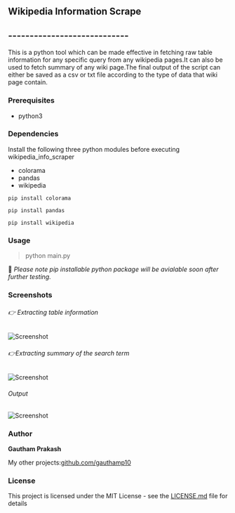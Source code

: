 ## Wikipedia Information Scrape 
## ----------------------------
This is a python tool which can be made effective in fetching raw table information for any specific query from any wikipedia pages.It can also be used to fetch summary of any wiki page.The final output of the script can either be saved as a csv or txt file according to the type of data that wiki page contain.

### Prerequisites
- python3

### Dependencies

Install the following three python modules before executing wikipedia_info_scraper
- colorama
- pandas
- wikipedia

```
pip install colorama

pip install pandas

pip install wikipedia
```
### Usage

> python main.py


📝 *Please note pip installable python package will be avialable soon after further testing.*

### Screenshots
###### *:point_right: Extracting table information*
![Screenshot](https://raw.githubusercontent.com/gauthamp10/wikiscrape/master/screenie/wiki_scrape.png)

###### *:point_right:Extracting summary of the search term*
![Screenshot](https://raw.githubusercontent.com/gauthamp10/wikiscrape/master/screenie/wiki_scrape2.png)

###### Output

![Screenshot](https://raw.githubusercontent.com/gauthamp10/wikiscrape/master/screenie/out.png)


### Author

 **Gautham Prakash**
 
 My other projects:[github.com/gauthamp10](https://gauthamp10.github.io/)

### License

This project is licensed under the MIT License - see the [LICENSE.md](LICENSE.md) file for details
